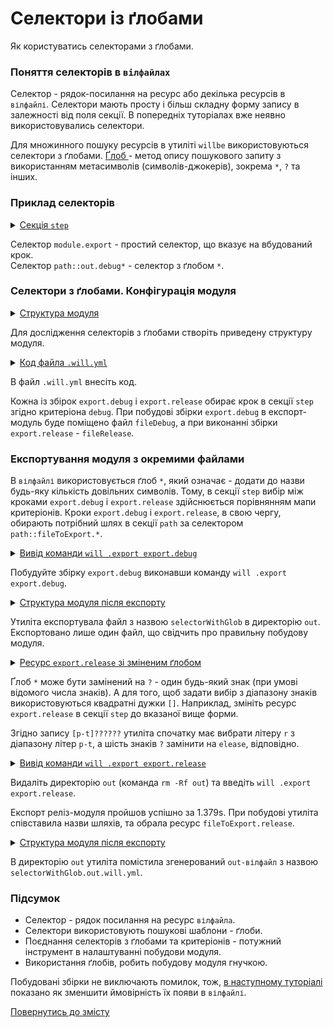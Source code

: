 # Селектори із ґлобами

Як користуватись селекторами з ґлобами.

### Поняття селекторів в `вілфайлах`

Селектор - рядок-посилання на ресурс або декілька ресурсів в `вілфайлі`. Селектори мають просту і більш складну форму запису в залежності від поля секції. В попередніх туторіалах вже неявно використовувались селектори.  

Для множинного пошуку ресурсів в утиліті `willbe` використовуються селектори з ґлобами. [Ґлоб ](https://linuxhint.com/bash_globbing_tutorial/) - метод опису пошукового запиту з використанням метасимволiв (символів-джокерів), зокрема `*`, `?` та інших.  

### Приклад селекторів 

<details>
  <summary><u>Cекція <code>step</code></u></summary>

```yaml
step :

  export.out.debug :
    inherit : module.export  --> простий селектор
    export : path::out.debug*    --> селектор з ґлобом 
    tar : 0
    ...

```

</details>

Селектор `module.export` - простий селектор, що вказує на вбудований крок.  
Селектор `path::out.debug*` - селектор з ґлобом `*`.

### Селектори з ґлобами. Конфігурація модуля  

<details>
  <summary><u>Структура модуля</u></summary>

```
selectorWithGlob
        ├── fileDebug
        ├── fileRelease         
        └── .will.yml       

```

</details>

Для дослідження селекторів з ґлобами створіть приведену структуру модуля.  

<details>
  <summary><u>Код файла <code>.will.yml</code></u></summary>

```yaml
about :

  name : selectorWithGlob
  description : "Using selector with glob to choise path"
  version : 0.0.1

path :

  in : '.'
  out : 'out'
  fileToExport.debug :
    criterion :
      debug : 1
    path : 'fileDebug'

  fileToExport.release :
    criterion :
      debug : 0
    path : 'fileRelease'

step  :
  export.debug :
    inherit : module.export
    export : path::fileToExport.*
    tar : 0
    criterion :
      debug : 1

  export.release :
    inherit : module.export
    export : path::fileToExport.*
    tar : 0
    criterion :
      debug : 0

build :

  export.debug :
    criterion :
      export : 1
      debug : 1
    steps :
      - export.*

  export.release :
    criterion :
      export : 1
      debug : 0
    steps :
      - export.*

```

</details>

В файл `.will.yml` внесіть код.

Кожна із збірок `export.debug` i `export.release` обирає крок в секції `step` згідно критеріона `debug`. При побудові збірки `export.debug` в експорт-модуль буде поміщено файл `fileDebug`, а при виконанні збірки `export.release` - `fileRelease`.   

### Експортування модуля з окремими файлами  

В `вілфайлі` використовується ґлоб `*`, який означає - додати до назви будь-яку кількість довільних символів. Тому, в секції `step` вибір між кроками `export.debug` i `export.release` здійснюється порівнянням мапи критеріонів. Кроки `export.debug` i `export.release`, в свою чергу, обирають потрібний шлях в секції `path` за селектором `path::fileToExport.*`.   

<details>
  <summary><u>Вивід команди <code>will .export export.debug</code></u></summary>

```
[user@user ~]$ will .export export.debug
...
   Exporting export.debug
   + Write out will-file /path_to_file/out/selectorWithGlob.out.will.yml
   + Exported export.debug with 1 files in 1.370s
  Exported module::selectorWithGlob / build::export.debug in 1.370s

```

</details>

Побудуйте збірку `export.debug` виконавши команду `will .export export.debug`. 

<details>
  <summary><u>Структура модуля після експорту</u></summary>

```
selectorWithGlob
        ├── out
        │    └── selectorWithGlob.out.will.yml
        ├── fileDebug
        ├── fileRelease         
        └── .will.yml       

```

</details>

Утиліта експортувала файл з назвою `selectorWithGlob` в директорію `out`. Експортовано лише один файл, що свідчить про правильну побудову модуля.

<details>
  <summary><u>Ресурс <code>export.release</code> зі зміненим ґлобом</u></summary>

```yaml
  export.release :
    inherit : module.export
    export : path::fileToExport.[p-t]??????
    tar : 0
    criterion :
      debug : 0

```

</details>

Ґлоб `*` може бути замінений на `?` - один будь-який знак (при умові відомого числа знаків). А для того, щоб задати вибір з діапазону знаків використовуються квадратні дужки `[]`. Наприклад, змініть ресурс `export.release` в секції `step` до вказаної вище форми.

Згідно запису `[p-t]??????` утиліта спочатку має вибрати літеру `r` з діапазону літер `p-t`, а шість знаків `?` замінити на `elease`, відповідно. 

<details>
  <summary><u>Вивід команди <code>will .export export.release</code></u></summary>

```
[user@user ~]$ will .export export.release
...
  Exporting export.release
   + Write out will-file /path_to_file/out/selectorWithGlob.out.will.yml
   + Exported export.release with 1 files in 1.379s
  Exported module::selectorWithGlob / build::export.release in 1.379s

```

</details>

Видаліть директорію `out` (команда `rm -Rf out`) та введіть `will .export export.release`.

Експорт реліз-модуля пройшов успішно за 1.379s. При побудові утиліта співставила назви шляхів, та обрала ресурс `fileToExport.release`.

<details>
  <summary><u>Структура модуля після експорту</u></summary>

```
selectorWithGlob
        ├── out
        │    └── selectorWithGlob.out.will.yml
        ├── fileDebug
        ├── fileRelease         
        └── .will.yml       

```

</details>

В директорію `out` утиліта помістила згенерований `out-вілфайл` з назвою `selectorWithGlob.out.will.yml`.

### Підсумок  

- Селектор - рядок посилання на ресурс `вілфайла`. 
- Селектори використовують пошукові шаблони - ґлоби.
- Поєднання селекторів з ґлобами та критеріонів - потужний інструмент в налаштуванні побудови модуля. 
- Використання ґлобів, робить побудову модуля гнучкою.  

Побудовані збірки не виключають помилок, тож, [в наступному туторіалі](AssertionUsing.md) показано як зменшити ймовірність їх появи в `вілфайлі`.

[Повернутись до змісту](../README.md#tutorials)
